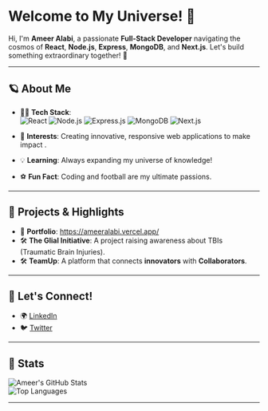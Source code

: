 #  Welcome to My Universe! 🚀
Hi, I'm **Ameer Alabi**, a passionate **Full-Stack Developer** navigating the cosmos of **React**, **Node.js**, **Express**, **MongoDB**, and **Next.js**. Let's build something extraordinary together! 🌟

---

## 🪐 About Me
- 👨‍💻 **Tech Stack**:  
  ![React](https://img.shields.io/badge/-React-61DAFB?logo=react&logoColor=white&style=flat-square) 
  ![Node.js](https://img.shields.io/badge/-Node.js-339933?logo=node.js&logoColor=white&style=flat-square) 
  ![Express.js](https://img.shields.io/badge/-Express.js-000000?logo=express&logoColor=white&style=flat-square) 
  ![MongoDB](https://img.shields.io/badge/-MongoDB-47A248?logo=mongodb&logoColor=white&style=flat-square) 
  ![Next.js](https://img.shields.io/badge/-Next.js-000000?logo=next.js&logoColor=white&style=flat-square)

- 🚀 **Interests**: Creating innovative, responsive web applications to make impact .
- 💡 **Learning**: Always expanding my universe of knowledge!
- ⚽ **Fun Fact**: Coding and football are my ultimate passions.  

---

## 🌟 Projects & Highlights
- 🌌 **Portfolio**: https://ameeralabi.vercel.app/ 
- 🛠️ **The Glial Initiative**: A project raising awareness about TBIs (Traumatic Brain Injuries).  
- 🛠️ **TeamUp**: A platform that connects **innovators** with **Collaborators**.

---

## 🌠 Let's Connect!
- 🌍 [LinkedIn](https://www.linkedin.com/in/ameer-alabi-9bb852287?)  
- 🐦 [Twitter](https://x.com/Alman_0401)

---

## 🚀 Stats 
![Ameer's GitHub Stats](https://github-readme-stats.vercel.app/api?username=AmeerAlabi&show_icons=true&theme=radical)  
![Top Languages](https://github-readme-stats.vercel.app/api/top-langs/?username=AmeerAlabi&layout=compact&theme=radical)

---


